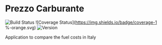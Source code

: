 # Prezzo Carburante
![Build Status](https://img.shields.io/badge/build-passed-brightgreen.svg)
![Coverage Status](https://img.shields.io/badge/coverage-1 %-orange.svg)
![Version](https://img.shields.io/badge/version-0.1-blue.svg)

Application to compare the fuel costs in Italy
